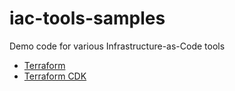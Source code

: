 # iac-tools-samples
Demo code for various Infrastructure-as-Code tools

* [Terraform](/terraform)
* [Terraform CDK](/terraform_cdk)
